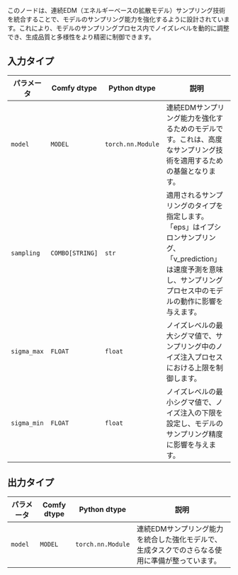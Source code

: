 
このノードは、連続EDM（エネルギーベースの拡散モデル）サンプリング技術を統合することで、モデルのサンプリング能力を強化するように設計されています。これにより、モデルのサンプリングプロセス内でノイズレベルを動的に調整でき、生成品質と多様性をより精密に制御できます。

## 入力タイプ
| パラメータ   | Comfy dtype | Python dtype        | 説明 |
|-------------|--------------|----------------------|-------------|
| `model`     | `MODEL`     | `torch.nn.Module`   | 連続EDMサンプリング能力を強化するためのモデルです。これは、高度なサンプリング技術を適用するための基盤となります。 |
| `sampling`  | `COMBO[STRING]` | `str`             | 適用されるサンプリングのタイプを指定します。「eps」はイプシロンサンプリング、「v_prediction」は速度予測を意味し、サンプリングプロセス中のモデルの動作に影響を与えます。 |
| `sigma_max` | `FLOAT`     | `float`             | ノイズレベルの最大シグマ値で、サンプリング中のノイズ注入プロセスにおける上限を制御します。 |
| `sigma_min` | `FLOAT`     | `float`             | ノイズレベルの最小シグマ値で、ノイズ注入の下限を設定し、モデルのサンプリング精度に影響を与えます。 |

## 出力タイプ

| パラメータ | Comfy dtype | Python dtype        | 説明 |
|-----------|-------------|----------------------|-------------|
| `model`   | `MODEL`     | `torch.nn.Module`   | 連続EDMサンプリング能力を統合した強化モデルで、生成タスクでのさらなる使用に準備が整っています。 |